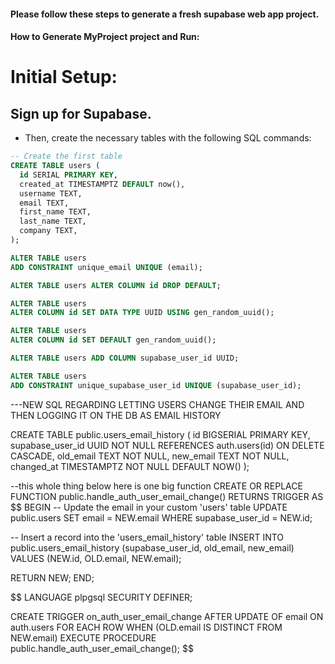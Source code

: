 #### Please follow these steps to generate a fresh supabase web app project.

#### How to Generate MyProject project and Run:

# Initial Setup:

## Sign up for Supabase.

- Then, create the necessary tables with the following SQL commands:

```sql
-- Create the first table
CREATE TABLE users (
  id SERIAL PRIMARY KEY,
  created_at TIMESTAMPTZ DEFAULT now(),
  username TEXT,
  email TEXT,
  first_name TEXT,
  last_name TEXT,
  company TEXT,
);
```

```sql
ALTER TABLE users
ADD CONSTRAINT unique_email UNIQUE (email);

ALTER TABLE users ALTER COLUMN id DROP DEFAULT;

ALTER TABLE users
ALTER COLUMN id SET DATA TYPE UUID USING gen_random_uuid();

ALTER TABLE users
ALTER COLUMN id SET DEFAULT gen_random_uuid();

ALTER TABLE users ADD COLUMN supabase_user_id UUID;

ALTER TABLE users
ADD CONSTRAINT unique_supabase_user_id UNIQUE (supabase_user_id);
```

---NEW SQL REGARDING LETTING USERS CHANGE THEIR EMAIL AND THEN LOGGING IT ON THE DB AS EMAIL HISTORY

CREATE TABLE public.users_email_history (
id BIGSERIAL PRIMARY KEY,
supabase_user_id UUID NOT NULL REFERENCES auth.users(id) ON DELETE CASCADE,
old_email TEXT NOT NULL,
new_email TEXT NOT NULL,
changed_at TIMESTAMPTZ NOT NULL DEFAULT NOW()
);

--this whole thing below here is one big function
CREATE OR REPLACE FUNCTION public.handle_auth_user_email_change()
RETURNS TRIGGER AS $$
BEGIN
-- Update the email in your custom 'users' table
UPDATE public.users
SET email = NEW.email
WHERE supabase_user_id = NEW.id;

-- Insert a record into the 'users_email_history' table
INSERT INTO public.users_email_history (supabase_user_id, old_email, new_email)
VALUES (NEW.id, OLD.email, NEW.email);

RETURN NEW;
END;

$$
LANGUAGE plpgsql SECURITY DEFINER;





CREATE TRIGGER on_auth_user_email_change
AFTER UPDATE OF email ON auth.users
FOR EACH ROW
WHEN (OLD.email IS DISTINCT FROM NEW.email)
EXECUTE PROCEDURE public.handle_auth_user_email_change();
$$
